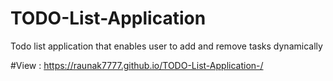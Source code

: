 # TODO-List-Application
Todo list application that enables user to add and remove tasks dynamically

#View : https://raunak7777.github.io/TODO-List-Application-/
